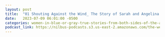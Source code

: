 ```yaml
---
layout: post
title:  "01 Shouting Against the Wind_ The Story of Sarah and Angelina Grimke"
date:   2023-07-09 06:01:00 -0500
categories: women-in-blue-or-gray-true-stories-from-both-sides-of-the-american-civil-war
podcast_link: https://nilbus-podcasts.s3.us-east-2.amazonaws.com/the-well-trained-mind/Women%20in%20Blue%20or%20Gray%20-%20True%20Stories%20from%20Both%20Sides%20of%20the%20American%20Civil%20War/01%20Shouting%20Against%20the%20Wind_%20The%20Story%20of%20Sarah%20and%20Angelina%20Grimke.mp3
---
```

